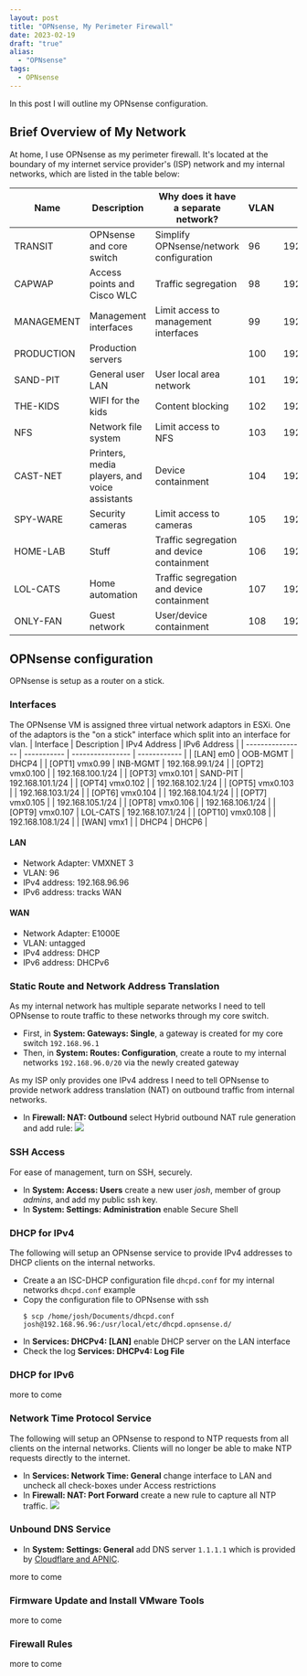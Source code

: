 ```yaml
---
layout: post
title: "OPNsense, My Perimeter Firewall"
date: 2023-02-19
draft: "true"
alias:
  - "OPNsense"
tags:
  - OPNsense
---
```


In this post I will outline my OPNsense configuration.

## Brief Overview of My Network

At home, I use OPNsense as my perimeter firewall. It's located at the boundary of my internet service provider's (ISP) network and my internal networks, which are listed in the table below:

| Name       | Description                                   | Why does it have a separate network?       | VLAN | Subnet           |
| ---------- | --------------------------------------------- | ------------------------------------------ | ---- | ---------------- |
| TRANSIT    | OPNsense and core switch                      | Simplify OPNsense/network configuration    | 96   | 192.168.96.0/24  |
| CAPWAP     | Access points and Cisco WLC                   | Traffic segregation                        | 98   | 192.168.98.0/24  |
| MANAGEMENT | Management interfaces                         | Limit access to management interfaces      | 99   | 192.168.99.0/24  |
| PRODUCTION | Production servers                            |                                            | 100  | 192.168.100.0/24 |
| SAND-PIT   | General user LAN                              | User local area network                    | 101  | 192.168.101.0/24 |
| THE-KIDS   | WIFI for the kids                             | Content blocking                           | 102  | 192.168.102.0/24 |
| NFS        | Network file system                           | Limit access to NFS                        | 103  | 192.168.103.0/24 |
| CAST-NET   | Printers, media players, and voice assistants | Device containment                         | 104  | 192.168.104.0/24 |
| SPY-WARE   | Security cameras                              | Limit access to cameras                    | 105  | 192.168.105.0/24 |
| HOME-LAB   | Stuff                                         | Traffic segregation and device containment | 106  | 192.168.106.0/24 |
| LOL-CATS   | Home automation                               | Traffic segregation and device containment | 107  | 192.168.107.0/24 |
| ONLY-FAN   | Guest network                                 | User/device containment                    | 108  | 192.168.108.0/24 |

## OPNsense configuration

OPNsense is setup as a router on a stick. 

### Interfaces

The OPNsense VM is assigned three virtual network adaptors in ESXi. One of the adaptors is the "on a stick" interface which split into an interface for vlan.
| Interface        | Description | IPv4 Address     | IPv6 Address |
| ---------------- | ----------- | ---------------- | ------------ |
| [LAN] em0        | OOB-MGMT    | DHCP4            |
| [OPT1] vmx0.99   | INB-MGMT    | 192.168.99.1/24  |
| [OPT2] vmx0.100  |             | 192.168.100.1/24 |
| [OPT3] vmx0.101  | SAND-PIT    | 192.168.101.1/24 |
| [OPT4] vmx0.102  |             | 192.168.102.1/24 |
| [OPT5] vmx0.103  |             | 192.168.103.1/24 |
| [OPT6] vmx0.104  |             | 192.168.104.1/24 |
| [OPT7] vmx0.105  |             | 192.168.105.1/24 |
| [OPT8] vmx0.106  |             | 192.168.106.1/24 |
| [OPT9] vmx0.107  | LOL-CATS    | 192.168.107.1/24 |
| [OPT10] vmx0.108 |             | 192.168.108.1/24 |
| [WAN] vmx1       |             | DHCP4            | DHCP6        |

#### LAN

- Network Adapter: VMXNET 3
- VLAN: 96
- IPv4 address: 192.168.96.96
- IPv6 address: tracks WAN

#### WAN

- Network Adapter: E1000E
- VLAN: untagged
- IPv4 address: DHCP
- IPv6 address: DHCPv6

### Static Route and Network Address Translation

As my internal network has multiple separate networks I need to tell OPNsense to route traffic to these networks through my core switch.

- First, in **System: Gateways: Single**, a gateway is created for my core switch `192.168.96.1`
- Then, in **System: Routes: Configuration**, create a route to my internal networks `192.168.96.0/20` via the newly created gateway

As my ISP only provides one IPv4 address I need to tell OPNsense  to provide network address translation (NAT) on outbound traffic from internal networks.

- In **Firewall: NAT: Outbound** select Hybrid outbound NAT rule generation and add rule:
    ![](/../images/doiotyourself.com_2023-02-19-OPNSense_NAT-rule-outbound.png)

### SSH Access

For ease of management, turn on SSH, securely.

- In **System: Access: Users** create a new user _josh_, member of group _admins_, and add my public ssh key.
- In **System: Settings: Administration** enable Secure Shell

### DHCP for IPv4

The following will setup an OPNsense service to provide IPv4 addresses to DHCP clients on the internal networks.

- Create a an ISC-DHCP configuration file `dhcpd.conf` for my internal networks
    `dhcpd.conf` example
- Copy the configuration file to OPNsense with ssh
    ```console
    $ scp /home/josh/Documents/dhcpd.conf josh@192.168.96.96:/usr/local/etc/dhcpd.opnsense.d/
    ```
- In **Services: DHCPv4: [LAN]** enable DHCP server on the LAN interface
- Check the log **Services: DHCPv4: Log File**

### DHCP for IPv6

more to come

### Network Time Protocol Service

The following will setup an OPNsense to respond to NTP requests from all clients on the internal networks. Clients will no longer be able to make NTP requests directly to the internet.

- In **Services: Network Time: General** change interface to LAN and uncheck all check-boxes under Access restrictions
- In **Firewall: NAT: Port Forward** create a new rule to capture all NTP traffic.
    ![](/../images/doiotyourself.com_2023-02-19-OPNSense_NAT-rule-capture-all-NTP-traffic.png)

### Unbound DNS Service

- In **System: Settings: General** add DNS server `1.1.1.1` which is provided by [Cloudflare and APNIC][].

more to come

### Firmware Update and Install VMware Tools

more to come

### Firewall Rules

more to come

[Cloudflare and APNIC]: https://1.1.1.1/dns/